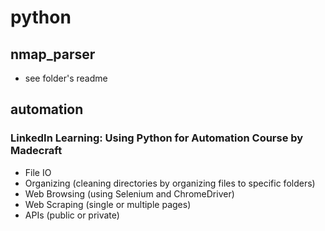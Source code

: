 # python

## nmap_parser

- see folder's readme

## automation

### LinkedIn Learning: Using Python for Automation Course by Madecraft

- File IO
- Organizing (cleaning directories by organizing files to specific folders)
- Web Browsing (using Selenium and ChromeDriver)
- Web Scraping (single or multiple pages)
- APIs (public or private)